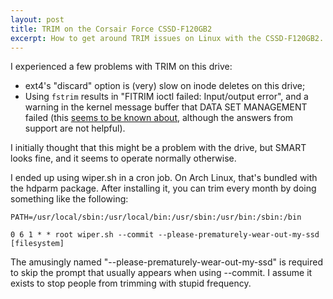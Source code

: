 ```yaml
---
layout: post
title: TRIM on the Corsair Force CSSD-F120GB2
excerpt: How to get around TRIM issues on Linux with the CSSD-F120GB2.
---
```


I experienced a few problems with TRIM on this drive:

- ext4's "discard" option is (very) slow on inode deletes on this drive;
- Using `fstrim` results in "FITRIM ioctl failed: Input/output error", and a
  warning in the kernel message buffer that DATA SET MANAGEMENT failed (this
  [seems to be known about][cforum], although the answers from support are not
  helpful).

I initially thought that this might be a problem with the drive, but SMART
looks fine, and it seems to operate normally otherwise.

I ended up using wiper.sh in a cron job. On Arch Linux, that's bundled with the
hdparm package. After installing it, you can trim every month by doing
something like the following:

    PATH=/usr/local/sbin:/usr/local/bin:/usr/sbin:/usr/bin:/sbin:/bin

    0 6 1 * * root wiper.sh --commit --please-prematurely-wear-out-my-ssd [filesystem]

The amusingly named "--please-prematurely-wear-out-my-ssd" is required to skip
the prompt that usually appears when using --commit. I assume it exists to stop
people from trimming with stupid frequency.

[cforum]: http://forum.corsair.com/v3/showthread.php?t=88056

